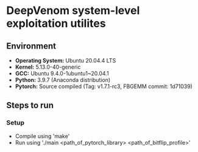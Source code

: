 # DeepVenom system-level exploitation utilites

## Environment
- **Operating System:** Ubuntu 20.04.4 LTS
- **Kernel:** 5.13.0-40-generic
- **GCC:** Ubuntu 9.4.0-1ubuntu1~20.04.1
- **Python:** 3.9.7 (Anaconda distribution)
- **Pytorch:** Source compiled (Tag: v1.7.1-rc3, FBGEMM commit: 1d71039)


## Steps to run

### Setup
- Compile using 'make'
- Run using './main <path_of_pytorch_library> <path_of_bitflip_profile>'